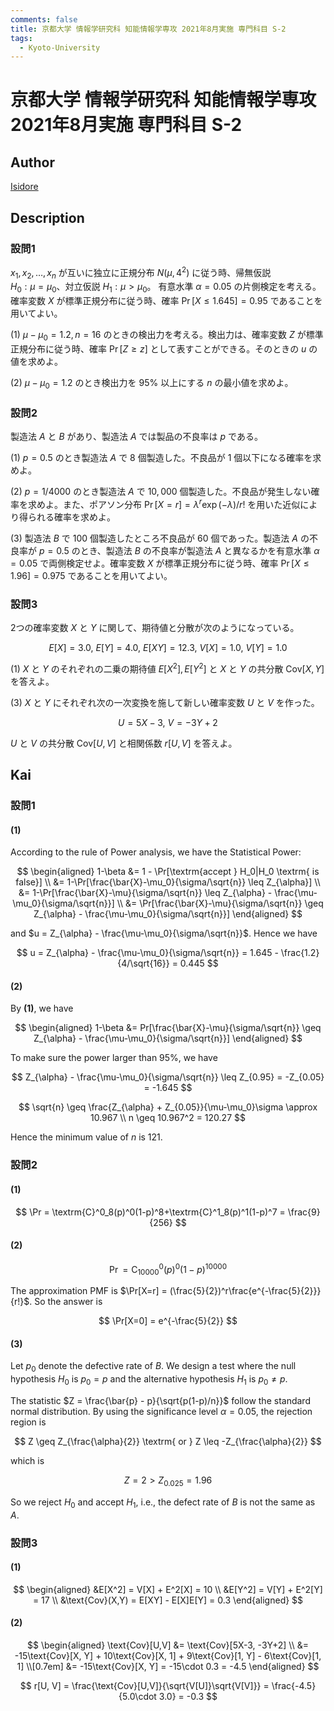 ```yaml
---
comments: false
title: 京都大学 情報学研究科 知能情報学専攻 2021年8月実施 専門科目 S-2
tags:
  - Kyoto-University
---
```

# 京都大学 情報学研究科 知能情報学専攻 2021年8月実施 専門科目 S-2

## **Author**
[Isidore](https://github.com/heacsing)

## **Description**
### 設問1
$x_1, x_2, \ldots, x_n$ が互いに独立に正規分布 $N(\mu, 4^2)$ に従う時、帰無仮説  
$H_0 : \mu = \mu_0$、対立仮説 $H_1 : \mu > \mu_0$。
有意水準 $\alpha = 0.05$ の片側検定を考える。
確率変数 $X$ が標準正規分布に従う時、確率 $\Pr[X \leq 1.645] = 0.95$ であることを用いてよい。

(1) $\mu - \mu_0 = 1.2, n = 16$ のときの検出力を考える。検出力は、確率変数 $Z$ が標準正規分布に従う時、確率 $\Pr[Z \geq z]$ として表すことができる。そのときの $u$ の値を求めよ。

(2) $\mu - \mu_0 = 1.2$ のとき検出力を $95\%$ 以上にする $n$ の最小値を求めよ。

### 設問2
製造法 $A$ と $B$ があり、製造法 $A$ では製品の不良率は $p$ である。

(1) $p = 0.5$ のとき製造法 $A$ で $8$ 個製造した。不良品が $1$ 個以下になる確率を求めよ。

(2) $p = 1/4000$ のとき製造法 $A$ で $10,000$ 個製造した。不良品が発生しない確率を求めよ。また、ポアソン分布 $\Pr[X = r] = \lambda^r \exp(-\lambda)/r!$ を用いた近似により得られる確率を求めよ。

(3) 製造法 $B$ で $100$ 個製造したところ不良品が $60$ 個であった。製造法 $A$ の不良率が $p = 0.5$ のとき、製造法 $B$ の不良率が製造法 $A$ と異なるかを有意水準 $\alpha = 0.05$ で両側検定せよ。確率変数 $X$ が標準正規分布に従う時、確率 $\Pr[X \leq 1.96] = 0.975$ であることを用いてよい。

### 設問3
2つの確率変数 $X$ と $Y$ に関して、期待値と分散が次のようになっている。

$$
E[X] = 3.0, \  E[Y] = 4.0, \  E[XY] = 12.3, \  V[X] = 1.0, \  V[Y] = 1.0
$$

(1) $X$ と $Y$ のそれぞれの二乗の期待値 $E[X^2], E[Y^2]$ と $X$ と $Y$ の共分散 $\text{Cov}[X, Y]$ を答えよ。

(3) $X$ と $Y$ にそれぞれ次の一次変換を施して新しい確率変数 $U$ と $V$ を作った。

$$
   U = 5X - 3, \  V = -3Y + 2
$$

$U$ と $V$ の共分散 $\text{Cov}[U, V]$ と相関係数 $r[U, V]$ を答えよ。


## **Kai**
### 設問1

#### (1)

According to the rule of Power analysis, we have the Statistical Power: 

$$
\begin{aligned}
    1-\beta &= 1 - \Pr[\textrm{accept } H_0|H_0 \textrm{  is false}] \\
    &= 1-\Pr[\frac{\bar{X}-\mu_0}{\sigma/\sqrt{n}} \leq Z_{\alpha}] \\
    &= 1-\Pr[\frac{\bar{X}-\mu}{\sigma/\sqrt{n}} \leq Z_{\alpha} - \frac{\mu-\mu_0}{\sigma/\sqrt{n}}] \\
    &= \Pr[\frac{\bar{X}-\mu}{\sigma/\sqrt{n}} \geq Z_{\alpha} - \frac{\mu-\mu_0}{\sigma/\sqrt{n}}]
\end{aligned}
$$

and $u = Z_{\alpha} - \frac{\mu-\mu_0}{\sigma/\sqrt{n}}$. Hence we have

$$
u = Z_{\alpha} - \frac{\mu-\mu_0}{\sigma/\sqrt{n}} = 1.645 - \frac{1.2}{4/\sqrt{16}} = 0.445
$$

#### (2)

By **(1)**, we have

$$
\begin{aligned}
    1-\beta &= 
    Pr[\frac{\bar{X}-\mu}{\sigma/\sqrt{n}} \geq Z_{\alpha} - \frac{\mu-\mu_0}{\sigma/\sqrt{n}}]
\end{aligned}
$$

To make sure the power larger than $95\%$, we have

$$
Z_{\alpha} - \frac{\mu-\mu_0}{\sigma/\sqrt{n}} \leq Z_{0.95} = -Z_{0.05} = -1.645
$$

$$
\sqrt{n} \geq \frac{Z_{\alpha} + Z_{0.05}}{\mu-\mu_0}\sigma \approx 10.967 \\
n \geq 10.967^2 = 120.27
$$

Hence the minimum value of $n$ is $121$.

### 設問2
#### (1)

$$
\Pr = \textrm{C}^0_8(p)^0(1-p)^8+\textrm{C}^1_8(p)^1(1-p)^7 = \frac{9}{256}
$$

#### (2)

$$
\Pr = \textrm{C}^0_{10000}(p)^0(1-p)^{10000}
$$

The approximation PMF is $\Pr[X=r] = (\frac{5}{2})^r\frac{e^{-\frac{5}{2}}}{r!}$. So the answer is

$$
\Pr[X=0] = e^{-\frac{5}{2}}
$$

#### (3)

Let $p_0$ denote the defective rate of $B$.
We design a test where the null hypothesis $H_0$ is $p_0 = p$ and the alternative hypothesis $H_1$ is $p_0 \neq p$.

The statistic $Z = \frac{\bar{p} - p}{\sqrt{p(1-p)/n}}$ follow the standard normal distribution. By using the significance level $\alpha = 0.05$, the rejection region is 

$$
Z \geq Z_{\frac{\alpha}{2}} \textrm{   or   } Z \leq -Z_{\frac{\alpha}{2}}
$$

which is

$$
Z = 2 > Z_{0.025} = 1.96
$$

So we reject $H_0$ and accept $H_1$, i.e., the defect rate of $B$ is not the same as $A$.

### 設問3
#### (1)

$$
\begin{aligned}
    &E[X^2] = V[X] + E^2[X] = 10 \\
    &E[Y^2] = V[Y] + E^2[Y] = 17 \\
    &\text{Cov}(X,Y) = E[XY] - E[X]E[Y] = 0.3 
\end{aligned}
$$

#### (2)

$$
\begin{aligned}
\text{Cov}[U,V] &= \text{Cov}[5X-3, -3Y+2] \\
&= -15\text{Cov}[X, Y] + 10\text{Cov}[X, 1] + 9\text{Cov}[1, Y] - 6\text{Cov}[1, 1] \\[0.7em]
&= -15\text{Cov}[X, Y] = -15\cdot 0.3 = -4.5
\end{aligned}
$$

$$
r[U, V] = \frac{\text{Cov}[U,V]}{\sqrt{V[U]}\sqrt{V[V]}}
= \frac{-4.5}{5.0\cdot 3.0} = -0.3
$$